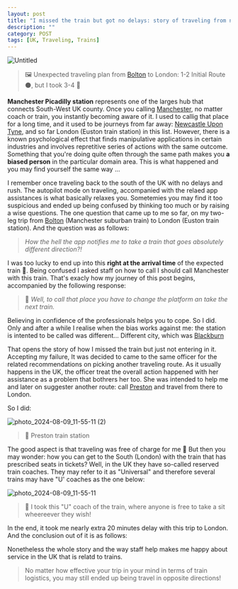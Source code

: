 ```yaml
---
layout: post
title: "I missed the train but got no delays: story of traveling from north to south in the UK"
description: ""
category: POST
tags: [UK, Traveling, Trains]
---
```


![Untitled](https://github.com/user-attachments/assets/2fd4a600-6015-42cd-935d-39ca6d9ec23b)
> 🖼️ Unexpected traveling plan from [Bolton](https://en.wikipedia.org/wiki/Bolton) to London: 1-2 Initial Route ⚫, but I took 3-4 🔴

**Manchester Picadilly station** represents one of the larges hub that connects South-West UK county. 
Once you calling [Manchester](https://en.wikipedia.org/wiki/Manchester), no matter coach or train, you instantly becoming aware of it. 
I used to callig that place for a long time, and it used to be journeys from far away: [Newcastle Upon Tyne](https://en.wikipedia.org/wiki/Newcastle_upon_Tyne), and so far London (Euston train station) in this list. 
However, there is a known psychological effect that finds manipulative applications in certain industries and involves repretitive series of actions with the same outcome.  
Something that you're doing quite often through the same path makes you **a biased person** in the particular domain area. 
This is what happened and you may find yourself the same way ...

<!--more-->

I remember once traveling back to the south of the UK with no delays and rush. 
The autopilot mode on traveling, accompanied with the relaed app assistances is what basically relaxes you.
Sometemies you may find it too suspicious and ended up being confused by thinking too much or by raising a wise questions.
The one question that came up to me so far, on my two-leg trip from [Bolton](https://en.wikipedia.org/wiki/Bolton) (Manchester suburban train) to London (Euston train station).
And the question was as follows:

> *How the hell the app notifies me to take a train that goes absolutely different direction?!*

I was too lucky to end up into this **right at the arrival time** of the expected train 🚄. 
Being confused I asked staff on how to call I should call Manchester with this train. 
That's exacly how my journey of this post begins, accompanied by the following response:

> 👧 *Well, to call that place you have to change the platform an take the next train.*

Believing in confidence of the professionals helps you to cope. So I did.
Only and after a while I realise when the bias works against me: the station is intented to be called was different... 
Different city, which was [Blackburn](https://en.wikipedia.org/wiki/Blackburn)

That opens the story of how I missed the train but just not entering in it.
Accepting my failure, It was decided to came to the same officer for the related recommendations on picking another traveling route.
As it usually happens in the UK, the officer treat the overall action happened with her assistance as a problem that bothrers her too.
She was intended to help me and later on suggester another route: call [Preston](https://en.wikipedia.org/wiki/Preston,_Lancashire) and travel from there to London.

So I did:

![photo_2024-08-09_11-55-11 (2)](https://github.com/user-attachments/assets/3ade14c0-0ea6-4457-bb9c-4f0643cb84b8)
> 📸 Preston train station

The good aspect is that traveling was free of charge for me 🥳
But then you may wonder: how you can get to the South (London) with the train that has prescribed seats in tickets?
Well, in the UK they have so-called reserved train coaches. They may refer to it as "Universal" and therefore several trains may have "U' coaches as the one below:

![photo_2024-08-09_11-55-11](https://github.com/user-attachments/assets/fd23a7f1-f332-495b-b73d-6fd31194acdf)
> 📸 I took this "U" coach of the train, where anyone is free to take a sit wheereever they wish!

In the end, it took me nearly extra 20 minutes delay with this trip to London.
And the conclusion out of it is as follows:

Nonetheless the whole story and the way staff help makes me happy about service in the UK that is relatd to trains.

> No matter how effective your trip in your mind in terms of train logistics, you may still ended up being travel in opposite directions!

